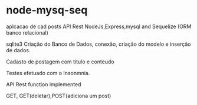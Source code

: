 # node-mysq-seq
 aplcacao de cad posts
API Rest NodeJs,Express,mysql and Sequelize (ORM  banco relacional)

sqlite3
Criação do Banco de Dados,
conexão,
criação do modelo e inserção de dados.

Cadasto de postagem com titulo  e conteudo

Testes efetuado com o Insonmnia.

API Rest function implemented


GET, GET(deletar),POST(adiciona um post)